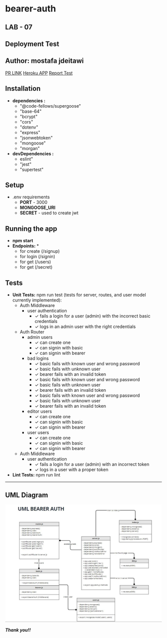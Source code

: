 # bearer-auth

## LAB - 07
## **Deployment Test**
## **Author: mostafa jdeitawi**
[PR LINK](https://github.com/jdeitawimostafa/bearer-auth/pull/1)
[Heroku APP](https://bearer-auth-jdeitawi.herokuapp.com/)
[Report Test](https://github.com/jdeitawimostafa/bearer-auth/actions)
## **Installation**
* **dependencies :**
  * "@code-fellows/supergoose"
  * "base-64"
  * "bcrypt"
  * "cors"
  * "dotenv"
  * "express"
  * "jsonwebtoken"
  * "mongoose"
  * "morgan"
* **devDependencies :**
  * eslint"
  * "jest"
  * "supertest"
## **Setup**
* .env requirements
  * **PORT** - 3000
  * **MONGOOSE_URI**
  * **SECRET** - used to create jwt
## **Running the app**
* **npm start**
* **Endpoints:**
   *
   *  for create (/signup)
   *  for login (/signin)
   *  for get (/users)
   *  for get (/secret)
## **Tests**
* **Unit Tests:** npm run test (tests for server, routes, and user model currently implemented):
  * Auth Middleware
    * user authentication
      * ✓ fails a login for a user (admin) with the incorrect basic credentials 
      * ✓ logs in an admin user with the right credentials 
  * Auth Router
    * admin users
      * ✓ can create one 
      * ✓ can signin with basic 
      * ✓ can signin with bearer 
    * bad logins
      * ✓ basic fails with known user and wrong password 
      * ✓ basic fails with unknown user 
      * ✓ bearer fails with an invalid token 
      * ✓ basic fails with known user and wrong password  
      * ✓ basic fails with unknown user 
      * ✓ bearer fails with an invalid token 
      * ✓ basic fails with known user and wrong password  
      * ✓ basic fails with unknown user 
      * ✓ bearer fails with an invalid token 
    * editor users
      * ✓ can create one 
      * ✓ can signin with basic 
      * ✓ can signin with bearer 
    * user users
      * ✓ can create one 
      * ✓ can signin with basic 
      * ✓ can signin with bearer 
  * Auth Middleware
    * user authentication
      * ✓ fails a login for a user (admin) with an incorrect token 
      * ✓ logs in a user with a proper token
* **Lint Tests:** npm run lint
***
## **UML Diagram**


![uml-diagram](1.JPG)


***Thank you!!***

